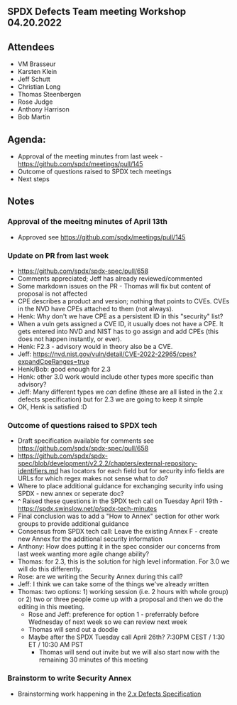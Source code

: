 ## SPDX Defects Team meeting Workshop 04.20.2022

## Attendees
* VM Brasseur
* Karsten Klein
* Jeff Schutt
* Christian Long
* Thomas Steenbergen
* Rose Judge
* Anthony Harrison
* Bob Martin

## Agenda:
* Approval of the meeting minutes from last week - https://github.com/spdx/meetings/pull/145
* Outcome of questions raised to SPDX tech meetings
* Next steps

## Notes
### Approval of the meeitng minutes of April 13th
* Approved see https://github.com/spdx/meetings/pull/145

### Update on PR from last week
* https://github.com/spdx/spdx-spec/pull/658
* Comments appreciated; Jeff has already reviewed/commented
* Some markdown issues on the PR - Thomas will fix but content of proposal is not affected
* CPE describes a product and version; nothing that points to CVEs. CVEs in the NVD have CPEs attached to them (not always).
* Henk: Why don't we have CPE as a persistent ID in this "security" list?
* When a vuln gets assigned a CVE ID, it usually does not have a CPE. It gets entered into NVD and NIST has to go assign and add CPEs (this does not happen instantly, or ever). 
* Henk: F2.3 - advisory would in theory also be a CVE.
* Jeff: https://nvd.nist.gov/vuln/detail/CVE-2022-22965/cpes?expandCpeRanges=true
* Henk/Bob: good enough for 2.3
* Henk: other 3.0 work would include other types more specific than advisory?
* Jeff: Many different types we *can* define (these are all listed in the 2.x defects specification) but for 2.3 we are going to keep it simple 
* OK, Henk is satisfied :D

### Outcome of questions raised to SPDX tech
  * Draft specification available for comments see https://github.com/spdx/spdx-spec/pull/658
  * https://github.com/spdx/spdx-spec/blob/development/v2.2.2/chapters/external-repository-identifiers.md has locators for each field but for security info fields are URLs for which regex makes not sense what to do?
  * Where to place additional guidance for exchanging security info using SPDX - new annex or seperate doc?
* ^ Raised these questions in the SPDX tech call on Tuesday April 19th - https://spdx.swinslow.net/p/spdx-tech-minutes
* Final conclusion was to add a "How to Annex" section for other work groups to provide additional guidance
* Consensus from SPDX tech call: Leave the existing Annex F - create new Annex for the additional security information
* Anthony: How does putting it in the spec consider our concerns from last week wanting more agile change ability?
* Thomas: for 2.3, this is the solution for high level information. For 3.0 we will do this differently.
* Rose: are we writing the Security Annex during this call?
* Jeff: I think we can take some of the things we've already written 
* Thomas: two options: 1) working session (i.e. 2 hours with whole group) or 2) two or three people come up with a proposal and then we do the editing in this meeting.
  * Rose and Jeff: preference for option 1 - preferrably before Wednesday of next week so we can review next week
  * Thomas will send out a doodle
  * Maybe after the SPDX Tuesday call April 26th?  7:30PM CEST / 1:30 ET / 10:30 AM PST
    * Thomas will send out invite but we will also start now with the remaining 30 minutes of this meeting

### Brainstorm to write Security Annex
* Brainstorming work happening in the [2.x Defects Specification](https://docs.google.com/document/d/1A9lOwYrpVlmxBl_cEahZTMeo0gU6yDxkgSbx4I5K5v4/edit)
